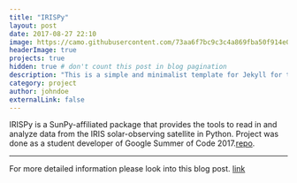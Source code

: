```yaml
---
title: "IRISPy"
layout: post
date: 2017-08-27 22:10
image: https://camo.githubusercontent.com/73aa6f7bc9c3c4a869fba50f914e0ab15f89fe16/687474703a2f2f697269732e6c6d73616c2e636f6d2f696d616765732f697269735f66756c6c2e6a7067
headerImage: true
projects: true
hidden: true # don't count this post in blog pagination
description: "This is a simple and minimalist template for Jekyll for those who likes to eat noodles."
category: project
author: johndoe
externalLink: false
---
```


<!-- ![Screenshot](https://raw.githubusercontent.com/sergiokopplin/indigo/gh-pages/assets/screen-shot.png) -->

IRISPy is a SunPy-affiliated package that provides the tools to read in and analyze data from the IRIS solar-observing satellite in Python. Project was done as a student developer of Google Summer of Code 2017.[repo](http://github.com/sunpy/irispy).

---

For more detailed information please look into this blog post. [link](https://medium.com/@ankit_b/gsoc-2017-fce66e75341)